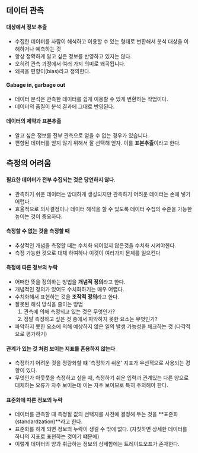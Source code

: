 ## 데이터 관측


#### 대상에서 정보 추출

- 수집한 데이터를 사람이 해석하고 이용할 수 있는 형태로 변환해서 분석 대상을 이해하거나 예측하는 것
- 항상 정확하게 알고 싶은 정보를 반영하고 있지는 않다.
- 오히려 관측 과정에서 여러 가지 의미로 왜곡됩니다.
- 왜곡을 편향이(bias)라고 정의한다.


#### Gabage in, garbage out

- 데이터 분석은 관측한 데이터를 쉽게 이용할 수 있게 변환하는 작업이다.
- 데이터의 품질이 분석 결과에 그대로 반영된다.


#### 데이터의 제약과 표본추출

- 알고 싶은 정보를 전부 관측으로 얻을 수 없는 경우가 있습니다.
- 편향된 데이터를 얻지 않기 위해서 잘 선택해 얻자. 이를 **표본추출**이라고 한다.


## 측정의 어려움


#### 필요한 데이터가 전부 수집되는 것은 당연하지 않다.

- 관측하기 쉬운 데이터는 방대하게 생성되지만 관측하기 어려운 데이터는 손에 넣기 어렵다.
- 효율적으로 의사결정이나 데이터 해석을 할 수 있도록 데이터 수집의 수준을 가능한 높이는 것이 중요하다.


#### 측정할 수 없는 것을 측정할 때

- 추상적인 개념을 측정할 때는 수치화 되어있지 않은것을 수치화 시켜야한다.
- 측정 가능한 것으로 대체 하여하나 이것이 여러가지 문제를 일으킨다


#### 측정에 따른 정보의 누락

- 어떠한 뜻을 정의하는 방법을 **개념적 정의**라고 한다.
- 개념적인 정의가 있어도 수치화하기는 매우 어렵다.
- 수치화해서 표현하는 것을 **조작적 정의**라고 한다.
- 잘못된 해석 방식을 줄이는 방법
  1. 관측에 의해 측정되고 있는 것은 무엇인가?
  2. 정말 측정하고 싶은 것 중에서 파악하지 못한 요소는 무엇인가?
- 파악하지 못한 요소에 의해 예상하지 않은 일의 발생 가능성을 체크하는 것 (다각적으로 평가하기)


#### 관계가 있는 것 처럼 보이는 지표를 혼용하지 않는다

 - 측정하기 어려운 것을 정량화할 떄 '측정하기 쉬운' 지표가 우선적으로 사용되는 경향이 있다.
 - 무엇인가 아웃풋을 측정하고 싶을 때, 측정하기 쉬운 입력과 관계있는 
   다른 양으로 대체하는 오류가 자주 보이는데 이는 자주 보이므로 특히 주의해아 한다.
   
   
#### 표준화에 따른 정보의 누락

 - 데이터를 관측할 때 측정될 값의 선택지를 사전에 결정해 두는 것을 **표준화(standardzation)**라고 한다.
 - 표준화를 하게 되면 정보의 누락이 생길 수 밖에 없다. (자칫하면 상세한 데이터를 하나의 지표로 표현하는 것이기 떄문에)
 - 이렇게 데이터의 양과 취급하는 정보의 상세함에는 트레이드오프가 존재한다.

